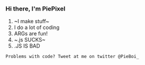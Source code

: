 ### Hi there, I'm PiePixel

1. ~I make stuff~
2. I do a lot of coding
3. ARGs are fun!
4. ~.js SUCKS~
5. .JS IS BAD

`Problems with code? Tweet at me on twitter @PieBoi_`
